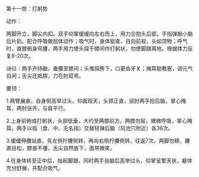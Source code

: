 第十一势：打躬势

动作：

两脚开立，脚尖内扣。双手仰掌缓缓向左右而上，用力合抱头后部，手指弹敲小脑后片刻。配合呼吸做屈体动作；吸气时，身体挺直，目向前视，头如顶物；呼气时，直膝俯身弯腰，两手用力使头探于膝间作打躬状，勿使脚跟离地。根据体力反复8-20次。

诀曰：两手齐持脑，垂腰至膝间；头惟探胯下，口更齿牙关；掩耳聪教塞，调元气自闲；舌尖还抵腭，力在肘双弯。

要领：

1.两臂展直，自身侧高举过头，仰面观天，头颈正直，屈肘两手抱后脑，掌心掩耳，两肘张开，与肩平行。

2.上身前俯成打躬状，头部低垂，大约至两膝前方。两膝勿屈，微微呼吸，掌心掩耳。两手以指（食、中、无名指）交替轻弹后脑（风池穴附近）各36次。

3.缓缓伸腰站直，先左侧拧腰侧转，再向右侧拧腰侧转，往返7次，两脚勿移，腰直目松，膝直不僵，舌尖自然放下，面带微笑。

4.在身体转至正中后，抬起脚跟，同时两手自脑后高举过头，仰掌呈擎天状，躯体充分舒展，并配合吸气。

